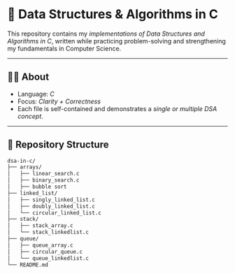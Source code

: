
# 📘 Data Structures & Algorithms in C  

This repository contains my *implementations of Data Structures and Algorithms in C*, written while practicing problem-solving and strengthening my fundamentals in Computer Science.  

---

## 🧑‍💻 About  
- Language: *C*  
- Focus: *Clarity + Correctness*  
- Each file is self-contained and demonstrates a *single or multiple DSA concept*.   

---

## 📂 Repository Structure  

```bash
dsa-in-c/
├── arrays/
│   ├── linear_search.c
│   ├── binary_search.c
│   ├── bubble sort
├── linked_list/
│   ├── singly_linked_list.c
│   ├── doubly_linked_list.c
│   └── circular_linked_list.c
├── stack/
│   ├── stack_array.c
│   └── stack_linkedlist.c
├── queue/
│   ├── queue_array.c
│   ├── circular_queue.c
│   └── queue_linkedlist.c
└── README.md 
